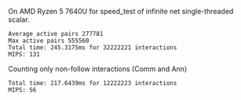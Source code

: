 On AMD Ryzen 5 7640U for speed_test of infinite net single-threaded scalar.
```
Average active pairs 277781
Max active pairs 555560
Total time: 245.3175ms for 32222221 interactions
MIPS: 131
```

Counting only non-follow interactions (Comm and Ann)
```
Total time: 217.6439ms for 12222223 interactions
MIPS: 56
```